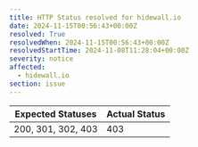 ```yaml
---
title: HTTP Status resolved for hidewall.io
date: 2024-11-15T00:56:43+00:00Z
resolved: True
resolvedWhen: 2024-11-15T00:56:43+00:00Z
resolvedStartTime: 2024-11-08T11:28:04+00:00Z
severity: notice
affected:
  - hidewall.io
section: issue
---
```


| Expected Statuses | Actual Status  |
|-------------------|----------------|
| 200, 301, 302, 403 | 403 |
